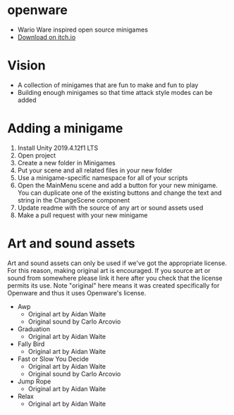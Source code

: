 # openware
- Wario Ware inspired open source minigames
- [Download on itch.io](https://aidanwaite.itch.io/openware)

# Vision
- A collection of minigames that are fun to make and fun to play
- Building enough minigames so that time attack style modes can be added 

# Adding a minigame
1. Install Unity 2019.4.12f1 LTS
2. Open project
3. Create a new folder in Minigames
4. Put your scene and all related files in your new folder
5. Use a minigame-specific namespace for all of your scripts
6. Open the MainMenu scene and add a button for your new minigame. You can duplicate one of the existing buttons and change the text and string in the ChangeScene component
7. Update readme with the source of any art or sound assets used
8. Make a pull request with your new minigame

# Art and sound assets
Art and sound assets can only be used if we've got the appropriate license. For this reason, making original art is encouraged. If you source art or sound from somewhere please link it here after you check that the license permits its use. Note "original" here means it was created specifically for Openware and thus it uses Openware's license.

- Awp
    - Original art by Aidan Waite
    - Original sound by Carlo Arcovio
- Graduation
    - Original art by Aidan Waite
- Fally Bird
    - Original art by Aidan Waite
- Fast or Slow You Decide
    - Original art by Aidan Waite
    - Original sound by Carlo Arcovio
- Jump Rope
    - Original art by Aidan Waite
- Relax
    - Original art by Aidan Waite
